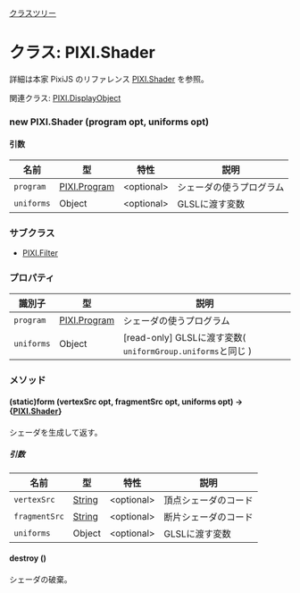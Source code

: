 [クラスツリー](index.md)

# クラス: PIXI.Shader
詳細は本家 PixiJS のリファレンス [PIXI.Shader](http://pixijs.download/release/docs/PIXI.Shader.html) を参照。

関連クラス: [PIXI.DisplayObject](PIXI.DisplayObject.md)

### new PIXI.Shader (program opt, uniforms opt)
#### 引数

| 名前 | 型 | 特性 | 説明 |
| --- | --- | --- | --- |
| `program ` | [PIXI.Program](http://pixijs.download/release/docs/PIXI.Program.html]) | &lt;optional&gt; | シェーダの使うプログラム |
| `uniforms` | Object | &lt;optional&gt; |  GLSLに渡す変数 |

### サブクラス

* [PIXI.Filter](PIXI.Filter.md)

### プロパティ

| 識別子 | 型 | 説明 |
| --- | --- | --- |
| `program ` | [PIXI.Program](http://pixijs.download/release/docs/PIXI.Program.html)  |  シェーダの使うプログラム |
| `uniforms` | Object |  [read-only] GLSLに渡す変数( `uniformGroup.uniforms`と同じ ) |

### メソッド

#### (static)form (vertexSrc opt, fragmentSrc opt, uniforms opt) → {[PIXI.Shader](PIXI.Shader.md)}
シェーダを生成して返す。

##### 引数

| 名前 | 型 | 特性 | 説明 |
| --- | --- | --- | --- |
| `vertexSrc` | [String](String.md) | &lt;optional&gt; | 頂点シェーダのコード |
| `fragmentSrc` | [String](String.md) | &lt;optional&gt; | 断片シェーダのコード |
| `uniforms` | Object | &lt;optional&gt; | GLSLに渡す変数 |


#### destroy ()
シェーダの破棄。
